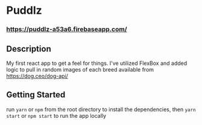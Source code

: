 # Puddlz

### https://puddlz-a53a6.firebaseapp.com/

## Description
My first react app to get a feel for things.  I've utilized FlexBox and added logic to pull in random images of each breed available from https://dog.ceo/dog-api/

## Getting Started

run `yarn` or `npm` from the root directory to install the dependencies, then `yarn start` or `npm start` to run the app locally
